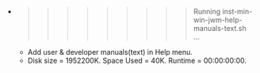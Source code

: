 * >>>>>>>>> Running inst-min-win-jwm-help-manuals-text.sh ...
  * Add user & developer manuals(text) in Help menu.
  * Disk size = 1952200K. Space Used = 40K. Runtime = 00:00:00:00.
